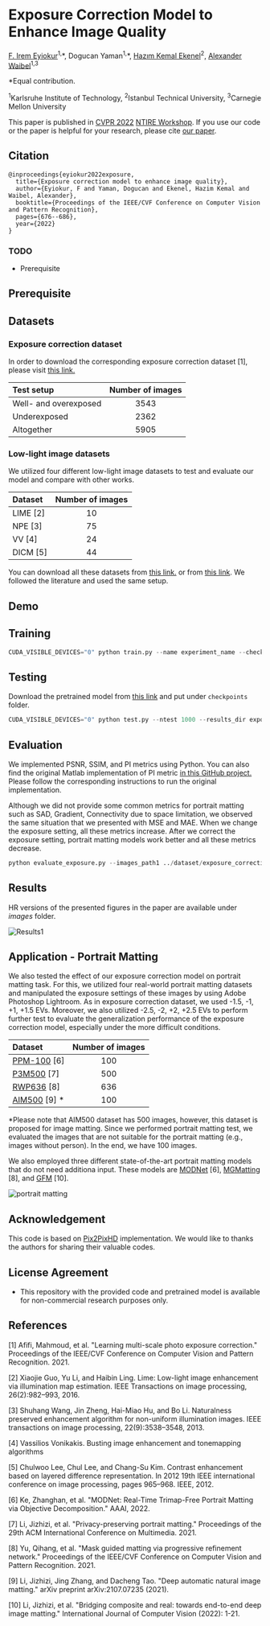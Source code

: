# Exposure Correction Model to Enhance Image Quality

[F. Irem Eyiokur](https://github.com/iremeyiokur)<sup>1,</sup>\*, Dogucan Yaman<sup>1,</sup>\*, [Hazım Kemal Ekenel](https://web.itu.edu.tr/ekenel/)<sup>2</sup>, [Alexander Waibel](https://isl.anthropomatik.kit.edu/english/21_74.php)<sup>1,3</sup>

\*Equal contribution.

<sup>1</sup>Karlsruhe Institute of Technology, <sup>2</sup>Istanbul Technical University, <sup>3</sup>Carnegie Mellon University

This paper is published in [CVPR 2022](https://cvpr2022.thecvf.com/) [NTIRE Workshop](https://data.vision.ee.ethz.ch/cvl/ntire22/). If you use our code or the paper is helpful for your research, please cite [our paper](https://openaccess.thecvf.com/content/CVPR2022W/NTIRE/papers/Eyiokur_Exposure_Correction_Model_To_Enhance_Image_Quality_CVPRW_2022_paper.pdf).

## Citation ##

```
@inproceedings{eyiokur2022exposure,
  title={Exposure correction model to enhance image quality},
  author={Eyiokur, F and Yaman, Dogucan and Ekenel, Hazim Kemal and Waibel, Alexander},
  booktitle={Proceedings of the IEEE/CVF Conference on Computer Vision and Pattern Recognition},
  pages={676--686},
  year={2022}
}
```

### TODO ###

- Prerequisite

## Prerequisite ##

## Datasets ##

### Exposure correction dataset ###
In order to download the corresponding exposure correction dataset [1], please visit [this link.](https://github.com/mahmoudnafifi/Exposure_Correction#dataset) 

Test setup   | Number of images
:------ | :--------------:
Well- and overexposed | 3543
Underexposed | 2362
Altogether | 5905

### Low-light image datasets ###
We utilized four different low-light image datasets to test and evaluate our model and compare with other works.

Dataset   | Number of images
:------- | :--------------:
LIME [2] | 10 
NPE [3]  | 75
VV [4]   | 24
DICM [5] | 44

You can download all these datasets from [this link.](https://daooshee.github.io/BMVC2018website/) or from [this link](https://github.com/VITA-Group/EnlightenGAN). We followed the literature and used the same setup.

## Demo ##

## Training ##

```python
CUDA_VISIBLE_DEVICES="0" python train.py --name experiment_name --checkpoints_dir checkpoints --batchSize 32 --loadSize 256 --fineSize 256 --label_nc 3 --output_nc 3 --dataroot data_folder_name --no_flip --read_from_file --file_name_A train_input.txt --file_name_B train_gt_full.txt --ngf 64 --n_downsample_global 4 --n_blocks_global 9 --spectral_normalization_D --l1_image_loss --num_D 3 --ndf 64 
```

## Testing ##

Download the pretrained model from [this link](https://drive.google.com/file/d/1VYC5hpRQNBxlTyQIAqlieVBhtBSOkv0t/view?usp=sharing) and put under `checkpoints` folder.

```python
CUDA_VISIBLE_DEVICES="0" python test.py --ntest 1000 --results_dir exposure_output --checkpoints_dir checkpoints/100_net_G.pth --name exposure_correction_experiment --loadSize 256 --fineSize 256 --dataroot dataset/exposure/test --dir_A INPUT_Images --no_flip --label_nc 3 --how_many 1000 --phase_test_type test_all --which_epoch 100 --netG global --ngf 64 --n_downsample_global 4 --n_blocks_global 9 --batchSize 1
```

## Evaluation ##

We implemented PSNR, SSIM, and PI metrics using Python. You can also find the original Matlab implementation of PI metric [in this GitHub project.](https://github.com/roimehrez/PIRM2018) Please follow the corresponding instructions to run the original implementation.

Although we did not provide some common metrics for portrait matting such as SAD, Gradient, Connectivity due to space limitation, we observed the same situation that we presented with MSE and MAE. When we change the exposure setting, all these metrics increase. After we correct the exposure setting, portrait matting models work better and all these metrics decrease.

```python
python evaluate_exposure.py --images_path1 ../dataset/exposure_correction/test/expert_a_testing_set --images_path2 predicted_images --metric all
```

## Results ##

HR versions of the presented figures in the paper are available under *images* folder.

![Results1](/images/comparison3.png)

## Application - Portrait Matting ##

We also tested the effect of our exposure correction model on portrait matting task. For this, we utilized four real-world portrait matting datasets and manipulated the exposure settings of these images by using Adobe Photoshop Lightroom. As in exposure correction dataset, we used -1.5, -1, +1, +1.5 EVs. Moreover, we also utilized -2.5, -2, +2, +2.5 EVs to perform further test to evaluate the generalization performance of the exposure correction model, especially under the more difficult conditions. 

Dataset   | Number of images
:------- | :--------------:
[PPM-100](https://github.com/ZHKKKe/PPM) [6] | 100
[P3M500](https://github.com/JizhiziLi/P3M) [7]  | 500
[RWP636](https://github.com/yucornetto/MGMatting) [8]  | 636
[AIM500](https://github.com/JizhiziLi/AIM) [9] \*  | 100

\*Please note that AIM500 dataset has 500 images, however, this dataset is proposed for image matting. Since we performed portrait matting test, we evaluated the images that are not suitable for the portrait matting (e.g., images without person). In the end, we have 100 images.

We also employed three different state-of-the-art portrait matting models that do not need additiona input. These models are [MODNet](https://github.com/ZHKKKe/MODNet) [6], [MGMatting](https://github.com/yucornetto/MGMatting) [8], and [GFM](https://github.com/JizhiziLi/GFM) [10].

![portrait matting](/images/matting.png)

## Acknowledgement

This code is based on [Pix2PixHD](https://github.com/NVIDIA/pix2pixHD) implementation. We would like to thanks the authors for sharing their valuable codes.

## License Agreement ##

- This repository with the provided code and pretrained model is available for non-commercial research purposes only.

## References ##

[1] Afifi, Mahmoud, et al. "Learning multi-scale photo exposure correction." Proceedings of the IEEE/CVF Conference on Computer Vision and Pattern Recognition. 2021.

[2] Xiaojie Guo, Yu Li, and Haibin Ling. Lime: Low-light image enhancement via illumination map estimation. IEEE Transactions on image processing, 26(2):982–993, 2016.

[3] Shuhang Wang, Jin Zheng, Hai-Miao Hu, and Bo Li. Naturalness preserved enhancement algorithm for non-uniform illumination images. IEEE transactions on image processing, 22(9):3538–3548, 2013.

[4] Vassilios Vonikakis. Busting image enhancement and tonemapping algorithms

[5] Chulwoo Lee, Chul Lee, and Chang-Su Kim. Contrast enhancement based on layered difference representation. In 2012 19th IEEE international conference on image processing, pages 965–968. IEEE, 2012.

[6] Ke, Zhanghan, et al. "MODNet: Real-Time Trimap-Free Portrait Matting via Objective Decomposition." AAAI, 2022.

[7] Li, Jizhizi, et al. "Privacy-preserving portrait matting." Proceedings of the 29th ACM International Conference on Multimedia. 2021.

[8] Yu, Qihang, et al. "Mask guided matting via progressive refinement network." Proceedings of the IEEE/CVF Conference on Computer Vision and Pattern Recognition. 2021.

[9] Li, Jizhizi, Jing Zhang, and Dacheng Tao. "Deep automatic natural image matting." arXiv preprint arXiv:2107.07235 (2021).

[10] Li, Jizhizi, et al. "Bridging composite and real: towards end-to-end deep image matting." International Journal of Computer Vision (2022): 1-21.
